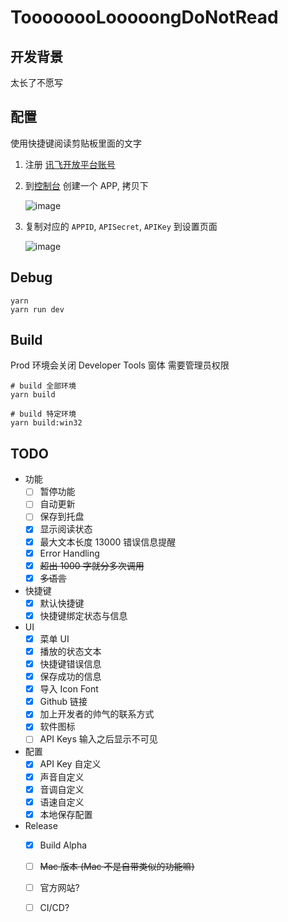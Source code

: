# ToooooooLooooongDoNotRead

## 开发背景

太长了不愿写

## 配置

使用快捷键阅读剪贴板里面的文字

1. 注册 [讯飞开放平台账号](https://www.xfyun.cn/)
1. 到[控制台](https://console.xfyun.cn/app/myapp) 创建一个 APP, 拷贝下
    
     ![image](https://user-images.githubusercontent.com/10084666/115117637-2f460a80-9fd2-11eb-86f9-1d0f1f64fc75.png)
     
3. 复制对应的 `APPID`, `APISecret`, `APIKey` 到设置页面
    
     ![image](https://user-images.githubusercontent.com/10084666/115117652-408f1700-9fd2-11eb-8088-03feac59cf76.png)
     



## Debug

```
yarn
yarn run dev
```

## Build

Prod 环境会关闭 Developer Tools 窗体
需要管理员权限

```
# build 全部环境
yarn build

# build 特定环境
yarn build:win32
```

## TODO

- 功能
  - [ ] 暂停功能
  - [ ] 自动更新
  - [ ] 保存到托盘
  - [x] 显示阅读状态
  - [x] 最大文本长度 13000 错误信息提醒
  - [x] Error Handling
  - [x] ~~超出 1000 字就分多次调用~~
  - [x] ~~多语言~~
- 快捷键
  - [x] 默认快捷键
  - [x] 快捷键绑定状态与信息
- UI
  - [x] 菜单 UI
  - [x] 播放的状态文本
  - [x] 快捷键错误信息
  - [x] 保存成功的信息
  - [x] 导入 Icon Font
  - [x] Github 链接
  - [x] 加上开发者的帅气的联系方式
  - [x] 软件图标
  - [ ] API Keys 输入之后显示不可见
- 配置
  - [x] API Key 自定义
  - [x] 声音自定义
  - [x] 音调自定义
  - [x] 语速自定义
  - [x] 本地保存配置
- Release
  - [x] Build Alpha
  - [ ] ~~Mac 版本 (Mac 不是自带类似的功能嘛)~~
  - [ ] 官方网站?
  - [ ] CI/CD?

